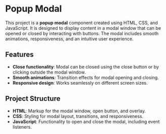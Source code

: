 # Popup Modal

This project is a **popup modal** component created using HTML, CSS, and JavaScript. It is designed to display content in a modal window that can be opened or closed by interacting with buttons. The modal includes smooth animations, responsiveness, and an intuitive user experience.

## Features


- **Close functionality**: Modal can be closed using the close button or by clicking outside the modal window.
- **Smooth animations**: Transition effects for modal opening and closing.
- **Responsive design**: Works seamlessly on different screen sizes.
## Project Structure

- **HTML**: Markup for the modal window, open button, and overlay.
- **CSS**: Styling for modal layout, transitions, and responsiveness.
- **JavaScript**: Functionality to open and close the modal, including event listeners.

